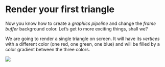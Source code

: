 # Render your first triangle

Now you know how to create a _graphics pipeline_ and change the _frame buffer_ background color.
Let’s get to more exciting things, shall we?

We are going to render a single triangle on screen. It will have its _vertices_ with a different
color (one red, one green, one blue) and will be filled by a color gradient between the three
colors.

![](./imgs/your_first_triangle.png)
